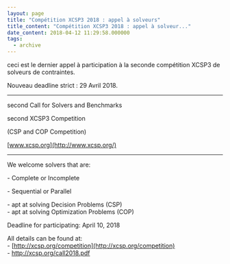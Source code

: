 ```yaml
---
layout: page
title: "Compétition XCSP3 2018 : appel à solveurs"
title_content: "Compétition XCSP3 2018 : appel à solveur..."
date_content: 2018-04-12 11:29:58.000000
tags:
  - archive
---
```





ceci est le dernier appel à participation à la seconde compétition XCSP3 de
solveurs de contraintes.



Nouveau deadline strict : 29 Avril 2018.



  
************************************





second Call for Solvers and Benchmarks



second XCSP3 Competition



(CSP and COP Competition)



[www.xcsp.org](http://www.xcsp.org/)



************************************  
  



We welcome solvers that are:



\- Complete or Incomplete







\- Sequential or Parallel



\- apt at solving Decision Problems (CSP)  
\- apt at solving Optimization Problems (COP)





Deadline for participating: April 10, 2018





All details can be found at:  
\- [http://xcsp.org/competition](http://xcsp.org/competition)  
\- <http://xcsp.org/call2018.pdf>





